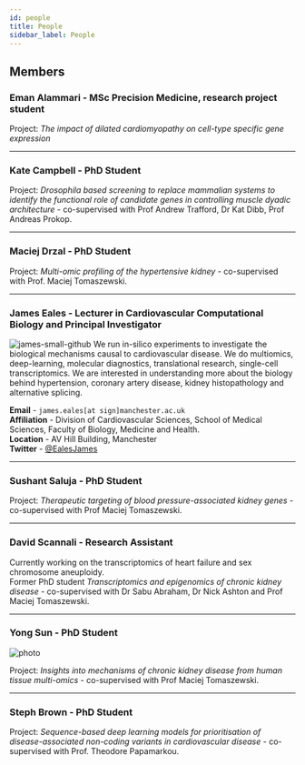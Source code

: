 ```yaml
---
id: people
title: People
sidebar_label: People
---
```


## Members

<!-- In alphabetical order by surname -->

<!-- 
example bio entry

### James Eales - Lecturer in Cardiovascular Computational Biology and Principal Investigator   

![james-small-github](https://github.com/EalesLabCompBio/EalesLabCompBio.github.io/assets/1412565/4e6cc27a-9eb0-4579-97a6-bae8df237707)   
We run in-silico experiments to investigate the biological mechanisms causal to cardiovascular disease.
We do multiomics, deep-learning, molecular diagnostics, translational research, single-cell transcriptomics.
We are interested in understanding more about the biology behind hypertension, coronary artery disease, kidney histopathology and alternative splicing.

**Email** - `james.eales[at sign]manchester.ac.uk`  
**Affiliation** - Division of Cardiovascular Sciences, School of Medical Sciences, Faculty of Biology, Medicine and Health.  
**Location** - AV Hill Building, Manchester  
**Twitter** - [@EalesJames](https://twitter.com/EalesJames)  

---


example of how to link to separate page

[![james-small-head-github](https://github.com/EalesLabCompBio/EalesLabCompBio.github.io/assets/1412565/4e6cc27a-9eb0-4579-97a6-bae8df237707)
James Eales - Lecturer in Cardiovascular Computational Biology and Principal Investigator](james.html)
-->


### Eman Alammari - MSc Precision Medicine, research project student

Project: *The impact of dilated cardiomyopathy on cell-type specific gene expression*

------------------------------------------------------------------------

### Kate Campbell - PhD Student
Project: *Drosophila based screening to replace mammalian systems to identify the functional role of candidate genes in controlling muscle dyadic architecture* - co-supervised with Prof Andrew Trafford, Dr Kat Dibb, Prof Andreas Prokop.

------------------------------------------------------------------------


### Maciej Drzal - PhD Student

Project: *Multi-omic profiling of the hypertensive kidney* - co-supervised with Prof. Maciej Tomaszewski.

------------------------------------------------------------------------

### James Eales - Lecturer in Cardiovascular Computational Biology and Principal Investigator

![james-small-github](https://github.com/EalesLabCompBio/EalesLabCompBio.github.io/assets/1412565/4e6cc27a-9eb0-4579-97a6-bae8df237707)
We run in-silico experiments to investigate the biological mechanisms causal to cardiovascular disease. We do multiomics, deep-learning, molecular diagnostics, translational research, single-cell transcriptomics. We are interested in understanding more about the biology behind hypertension, coronary artery disease, kidney histopathology and alternative splicing.

**Email** - `james.eales[at sign]manchester.ac.uk`  
**Affiliation** - Division of Cardiovascular Sciences, School of Medical Sciences, Faculty of Biology, Medicine and Health.  
**Location** - AV Hill Building, Manchester  
**Twitter** - [@EalesJames](https://twitter.com/EalesJames)  

------------------------------------------------------------------------

### Sushant Saluja - PhD Student

Project: *Therapeutic targeting of blood pressure-associated kidney genes* - co-supervised with Prof Maciej Tomaszewski.

------------------------------------------------------------------------

### David Scannali - Research Assistant

Currently working on the transcriptomics of heart failure and sex chromosome aneuploidy.  
Former PhD student *Transcriptomics and epigenomics of chronic kidney disease* - co-supervised with Dr Sabu Abraham, Dr Nick Ashton and Prof Maciej Tomaszewski.

------------------------------------------------------------------------

### Yong Sun - PhD Student

![photo](https://github.com/EalesLabCompBio/EalesLabCompBio.github.io/assets/1412565/e8433e75-3f7b-4307-9715-d26e5fbd86a5)

Project: *Insights into mechanisms of chronic kidney disease from human tissue multi-omics* - co-supervised with Prof Maciej Tomaszewski.

------------------------------------------------------------------------

### Steph Brown - PhD Student

Project: *Sequence-based deep learning models for prioritisation of disease-associated non-coding variants in cardiovascular disease* - co-supervised with Prof. Theodore Papamarkou.


